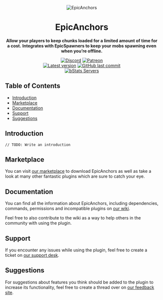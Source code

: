 <!--suppress HtmlDeprecatedAttribute -->
<div align="center">
<img alt="EpicAnchors" src="https://cdn2.songoda.com/products/epicanchors/xTjYNZqmo1pVKZ1Za8YiLojGB6uM4bm6Bb0M5Spu.gif">

# EpicAnchors

**Allow your players to keep chunks loaded for a limited amount of time for a cost.**
**Integrates with EpicSpawners to keep your mobs spawning even when you’re offline.**

<!-- Shields -->
[![Discord](https://img.shields.io/discord/293212540723396608?color=7289DA&label=Discord&logo=discord&logoColor=7289DA)](https://discord.gg/songoda)
[![Patreon](https://img.shields.io/badge/-Support_on_Patreon-F96854.svg?logo=patreon&style=flat&logoColor=white)](https://www.patreon.com/join/songoda)
<br>
[![Latest version](https://img.shields.io/github/v/tag/SpraxDev/EpicAnchors?include_prereleases&label=Latest&logo=github&labelColor=black)](https://songoda.com/marketplace/product/31)
[![GitHub last commit](https://img.shields.io/github/last-commit/SpraxDev/EpicAnchors?label=Last+commit)](https://github.com/SpraxDev/EpicAnchors/commits)
<br>
[![bStats Servers](https://img.shields.io/bstats/servers/4816?label=Servers)](https://bstats.org/plugin/bukkit/EpicAnchors/4816)
</div>

## Table of Contents

* [Introduction](#introduction)
* [Marketplace](#marketplace)
* [Documentation](#documentation)
* [Support](#support)
* [Suggestions](#suggestions)

## Introduction

`// TODO: Write an introduction`

## Marketplace

You can visit [our marketplace](https://songoda.com/marketplace/product/31) to download EpicAnchors as well as take a
look at many other fantastic plugins which are sure to catch your eye.

## Documentation

You can find all the information about EpicAnchors, including dependencies, commands, permissions and incompatible
plugins on [our wiki](https://wiki.songoda.com/Epic_Anchors).

Feel free to also contribute to the wiki as a way to help others in the community with using the plugin.

## Support

If you encounter any issues while using the plugin, feel free to create a ticket
on [our support desk](https://support.songoda.com).

## Suggestions

For suggestions about features you think should be added to the plugin to increase its functionality, feel free to
create a thread over on [our feedback site](https://feedback.songoda.com).
